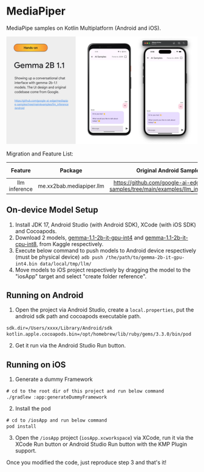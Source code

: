 # MediaPiper

MediaPipe samples on Kotlin Multiplatform (Android and iOS).

![](./media/llm-gemma-2b.jpg)

Migration and Feature List:

|    Feature     | Package |                                 Original Android Sample URL                                  | Additional Setup|
|:--------------:|:---:|:--------------------------------------------------------------------------------------------:|:---:|
| llm inference  | me.xx2bab.mediapiper.llm | https://github.com/google-ai-edge/mediapipe-samples/tree/main/examples/llm_inference/android |For Android:|


## On-device Model Setup

1. Install JDK 17, Android Studio (with Android SDK), XCode (with iOS SDK) and Cocoapods.
2. Download 2 models, [gemma-1.1-2b-it-gpu-int4](https://www.kaggle.com/models/google/gemma/tfLite/gemma-1.1-2b-it-gpu-int4) and [gemma-1.1-2b-it-cpu-int8](https://www.kaggle.com/models/google/gemma/tfLite/gemma-1.1-2b-it-cpu-int8), from Kaggle respectively.
3. Execute below command to push models to Android device respectively (must be physical device) ```adb push /the/path/to/gemma-2b-it-gpu-int4.bin data/local/tmp/llm/```
4. Move models to iOS project respectively by dragging the model to the "iosApp" target and select "create folder reference".

## Running on Android

1. Open the project via Android Studio, create a ```local.properties```, put the android sdk path and cocoapods executable path.

```
sdk.dir=/Users/xxxx/Library/Android/sdk
kotlin.apple.cocoapods.bin=/opt/homebrew/lib/ruby/gems/3.3.0/bin/pod
```

2. Get it run via the Android Studio Run button.

## Running on iOS

1. Generate a dummy Framework

```shell
# cd to the root dir of this project and run below command
./gradlew :app:generateDummyFramework
```

2. Install the pod
```shell
# cd to /iosApp and run below command
pod install
```

3. Open the `/iosApp` project (`iosApp.xcworkspace`) via XCode, run it via the XCode Run button or Android Studio Run button with the KMP Plugin support. 

Once you modified the code, just reproduce step 3 and that's it!
